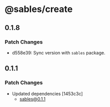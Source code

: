 # @sables/create

## 0.1.8

### Patch Changes

- d558e39: Sync version with `sables` package.

## 0.1.1

### Patch Changes

- Updated dependencies [1453c3c]
  - sables@0.1.1
